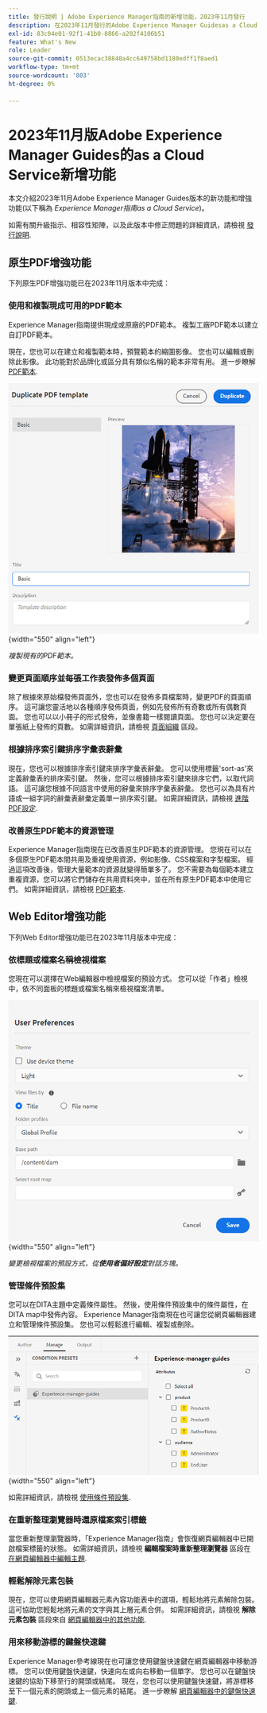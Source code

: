 ```yaml
---
title: 發行說明 | Adobe Experience Manager指南的新增功能，2023年11月發行
description: 在2023年11月發行的Adobe Experience Manager Guidesas a Cloud Service中瞭解新增和增強功能。
exl-id: 83c04e01-92f1-41b0-8866-a202f4106b51
feature: What's New
role: Leader
source-git-commit: 0513ecac38840a4cc649758bd1180edff1f8aed1
workflow-type: tm+mt
source-wordcount: '803'
ht-degree: 0%

---
```


# 2023年11月版Adobe Experience Manager Guides的as a Cloud Service新增功能

本文介紹2023年11月Adobe Experience Manager Guides版本的新功能和增強功能(以下稱為 *Experience Manager指南as a Cloud Service*)。

如需有關升級指示、相容性矩陣，以及此版本中修正問題的詳細資訊，請檢視 [發行說明](release-notes-2023.11.0.md).

## 原生PDF增強功能

下列原生PDF增強功能已在2023年11月版本中完成：

### 使用和複製現成可用的PDF範本

Experience Manager指南提供現成或原廠的PDF範本。 複製工廠PDF範本以建立自訂PDF範本。

現在，您也可以在建立和複製範本時，預覽範本的縮圖影像。 您也可以編輯或刪除此影像。 此功能對於品牌化或區分具有類似名稱的範本非常有用。
進一步瞭解 [PDF範本](../native-pdf/pdf-template.md).

![複製PDF範本對話方塊](assets/duplicate-template.png){width="550" align="left"}

*複製現有的PDF範本。*


### 變更頁面順序並每張工作表發佈多個頁面

除了根據來原始檔發佈頁面外，您也可以在發佈多頁檔案時，變更PDF的頁面順序。  這可讓您靈活地以各種順序發佈頁面，例如先發佈所有奇數或所有偶數頁面。 您也可以以小冊子的形式發佈，並像書籍一樣閱讀頁面。 您也可以決定要在單張紙上發佈的頁數。 如需詳細資訊，請檢視 [頁面組織](../native-pdf/components-pdf-template.md#page-organization) 區段。

### 根據排序索引鍵排序字彙表辭彙

現在，您也可以根據排序索引鍵來排序字彙表辭彙。 您可以使用標籤&#39;sort-as&#39;來定義辭彙表的排序索引鍵。 然後，您可以根據排序索引鍵來排序它們，以取代詞語。 這可讓您根據不同語言中使用的辭彙來排序字彙表辭彙。 您也可以為具有片語或一組字詞的辭彙表辭彙定義單一排序索引鍵。
如需詳細資訊，請檢視 [進階PDF設定](../native-pdf/components-pdf-template.md#advanced-pdf-settings).


### 改善原生PDF範本的資源管理

Experience Manager指南現在已改善原生PDF範本的資源管理。 您現在可以在多個原生PDF範本間共用及重複使用資源，例如影像、CSS檔案和字型檔案。 經過這項改善後，管理大量範本的資源就變得簡單多了。 您不需要為每個範本建立重複資源，您可以將它們儲存在共用資料夾中，並在所有原生PDF範本中使用它們。
如需詳細資訊，請檢視 [PDF範本](../native-pdf/pdf-template.md).

## Web Editor增強功能

下列Web Editor增強功能已在2023年11月版本中完成：


### 依標題或檔案名稱檢視檔案

您現在可以選擇在Web編輯器中檢視檔案的預設方式。 您可以從「作者」檢視中，依不同面板的標題或檔案名稱來檢視檔案清單。

![使用者偏好設定對話方塊](assets/user-preferences-2311.png){width="550" align="left"}

*變更檢視檔案的預設方式，從&#x200B;**使用者偏好設定**對話方塊。*


### 管理條件預設集

您可以在DITA主題中定義條件屬性。 然後，使用條件預設集中的條件屬性，在DITA map中發佈內容。 Experience Manager指南現在也可讓您從網頁編輯器建立和管理條件預設集。 您也可以輕鬆進行編輯、複製或刪除。

![來自網頁編輯器「管理」標籤的條件預設集 ](assets/web-editor-manage-condition-presets.png){width="550" align="left"}

如需詳細資訊，請檢視 [使用條件預設集](../user-guide/generate-output-use-condition-presets.md).

### 在重新整理瀏覽器時還原檔案索引標籤

當您重新整理瀏覽器時，「Experience Manager指南」會恢復網頁編輯器中已開啟檔案標籤的狀態。 如需詳細資訊，請檢視 **編輯檔案時重新整理瀏覽器** 區段在 [在網頁編輯器中編輯主題](../user-guide/web-editor-edit-topics.md).

### 輕鬆解除元素包裝

現在，您可以使用網頁編輯器元素內容功能表中的選項，輕鬆地將元素解除包裝。 這可協助您輕鬆地將元素的文字與其上層元素合併。
如需詳細資訊，請檢視 **解除元素包裝** 區段來自 [網頁編輯器中的其他功能](../user-guide/web-editor-other-features.md).

### 用來移動游標的鍵盤快速鍵

Experience Manager參考線現在也可讓您使用鍵盤快速鍵在網頁編輯器中移動游標。 您可以使用鍵盤快速鍵，快速向左或向右移動一個單字。 您也可以在鍵盤快速鍵的協助下移至行的開頭或結尾。
現在，您也可以使用鍵盤快速鍵，將游標移至下一個元素的開頭或上一個元素的結尾。
進一步瞭解 [網頁編輯器中的鍵盤快速鍵](../user-guide/web-editor-keyboard-shortcuts.md).
